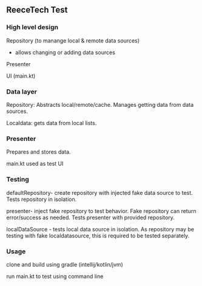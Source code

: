 ## ReeceTech Test

### High level design
Repository (to manange local & remote data sources)
  - allows changing or adding data sources
  
Presenter

UI (main.kt)



### Data layer
Repository: Abstracts local/remote/cache. Manages getting data from data sources.

Localdata: gets data from local lists.

### Presenter
Prepares and stores data.

main.kt used as test UI



### Testing

defaultRepository- create repository with injected fake data source to test. Tests repository in isolation.

presenter- inject fake repository to test behavior. Fake repository can return error/success as needed. Tests presenter with provided repository.

localDataSource - tests local data source in isolation. As repository may be testing with fake localdatasource, this is required to be tested separately.


### Usage
clone and build using gradle (intellij/kotlin/jvm)

run main.kt to test using command line
